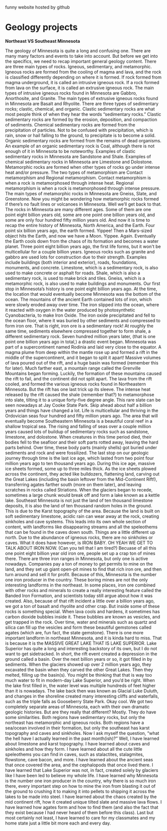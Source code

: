 funny website hosted by github
# Geology projects
**Northeast VS Southeast Minnesota**

The geology of Minnesota is quite a long and confusing one. There are many many factors and events to take into account. But before we get into the specifics, we need to recap important general geology content.
There are three main types of rocks. Igneous, sedimentary, and metamorphic. Igneous rocks are formed from the cooling of magma and lava, and the rock is classified differently depending on where it is formed. If rock formed from magma underground, it is called an intrusive igneous rock. 	If a rock formed from lava on the surface, it is called an extrusive igneous rock. The main types of intrusive igneous rocks found in Minnesota are Gabbro, Anorthosite, and Granite. The main types of extrusive igneous rocks found in Minnesota are Basalt and Rhyolite. 
There are three types of sedimentary rocks; clastic, chemical, and organic. Clastic sedimentary rocks are what most people think of when they hear the words “sedimentary rocks.” Clastic sedimentary rocks are formed by the erosion, deposition, and compaction of sediments. Chemical sedimentary rocks are formed from the precipitation of particles. Not to be confused with precipitation, which is rain, snow or hail falling to the ground, to precipitate is to become a solid. Organic sedimentary rocks are formed from the remains of dead organisms. An example of an organic sedimentary rock is Coal, although there is not enough of it in Minnesota to be noteworthy. Examples of clastic sedimentary rocks in Minnesota are Sandstone and Shale. Examples of chemical sedimentary rocks in Minnesota are Limestone and Dolostone.
Metamorphic rocks are formed when other types of rocks go under intense heat and/or pressure. The two types of metamorphism are Contact metamorphism and Regional metamorphism. Contact metamorphism is when a rock is metamorphosed through intense heat. Regional metamorphism is when a rock is metamorphosed through intense pressure. The main types of metamorphic rocks in Minnesota are Gneiss, Slate, and Greenstone. Now you might be wondering how metamorphic rocks formed if there’s no fault lines or volcanoes in Minnesota. Well we’ll get back to that.
The rocks in Minnesota are many different ages. Some of them are one point eight billion years old, some are one point one billion years old, and some are only four hundred fifty million years old. And now it is time to recap the entire history of Minnesota, North America, and the Earth. Four point six billion years ago, the earth formed. Yippee! Then a Mars-sized object hits the Earth, and now we have a Moon. Yippee. Again. Eventually the Earth cools down from the chaos of its formation and becomes a water planet. Three point eight billion years ago, the first life forms, but it won't be multicellular for a couple billion years.
Igneous rocks such as granite and gabbro are used lots for construction due to their strength. Examples include buildings (both interior and exterior), roads, foundations, monuments, and concrete. Limestone, which is a sedimentary rock, is also used to make concrete or asphalt for roads. Shale, which is also a sedimentary rock, is used to make brick and tiles. Gneiss, which is a metamorphic rock, is also used to make buildings and monuments.
Our first stop in Minnesota’s history is one point eight billion years ago. At the time, the location that would eventually become Minnesota was the bottom of the ocean. The mountains of the ancient Earth contained lots of iron, which were slowly eroded away over time. The iron slipped into the ocean, where it reacted with oxygen in the water produced by photosynthetic Cyanobacteria, to make Iron Oxide. The iron oxide precipitated and fell to the ocean floor, where it was buried by other sediments and compressed to form iron ore. That is right, iron ore is a sedimentary rock! At roughly the same time, sediments elsewhere compressed together to form shale, a different sedimentary rock.
Seven hundred million years later, (that is one point one billion years ago in total,) a drastic event began. Minnesota was part of a supercontinent named Rodinia and laid very close to the equator. A magma plume from deep within the mantle rose up and formed a rift in the middle of the supercontinent, and it began to split it apart! Massive volumes of lava poured out of the rift, and a huge basin was formed (remember this for later). Much farther east, a mountain range called the Grenville Mountains began forming. Luckily, the formation of these mountains caused the rift to fail, and the continent did not split apart. The lava from the rift cooled, and formed the various igneous rocks found in Northeastern Minnesota. But the rift has one last trick up its sleeve. The intense heat released by the rift caused the shale (remember that?) to metamorphose into slate, tilting it to a unique forty-five degree angle. This rare slate can be seen nowadays at Jay Cooke State Park.
Skip ahead about half a billion years and things have changed a lot. Life is multicellular and thriving in the Ordovician seas four hundred and fifty million years ago. The area that will eventually become Southeastern Minnesota is a beautiful coral reef in a shallow tropical sea. The rising and falling of seas over a couple million years caused lots of buildup of sedimentary rocks such as sandstone, limestone, and dolostone. When creatures in this time period died, their bodies fell to the seafloor and their soft parts rotted away, leaving the hard parts behind. Over time, these body parts (mainly shells) got buried under sediments and rock and were fossilized.
The last stop on our geologic journey through time is the last ice age, which lasted from two point four million years ago to ten thousand years ago. During this ice age, massive ice sheets formed, some up to three miles thick. As the ice sheets plowed across the continent, they acted like bulldozers, flattening land, carving out the Great Lakes (including the basin leftover from the Mid-Continent Rift!), transferring agates farther south (more on them later), and leaving scratches in rocks called Striations. When the glaciers began to recede, sometimes a large chunk would break off and form a lake known as a kettle lake. 
Southeast Minnesota is not just the land of ten thousand limestone deposits, it is also the land of ten thousand random holes in the ground. This is due to the Karst topography of the area. Because the land is built on soft sedimentary limestone, acidic rain can wear away at the rock, creating sinkholes and cave systems. This leads into its own whole section of content, with landforms like disappearing streams and all the speleothems that can be found in the caves down south.
Things are a little different up north. Due to the abundance of igneous rocks, there are no sinkholes or caves. What it does have however, is IRON BABY. OH YEAH WE GET TO TALK ABOUT IRON NOW. (Can you tell that I am tired?) Becuase of all this one point eight billion year old iron ore, people set up a crap ton of mines there. There are three iron ranges in Minnesota, but only one is active nowadays. Companies pay a ton of money to get permits to mine on the land, and they set up giant open-pit mines to find that rich iron ore, and then turn around and sell it for profit. Because of this, Minnesota is the number one iron producer in the country. 
These boring mines are not the only interesting landforms in the northeast. In some places, iron ore combined with other rocks and minerals to create a really interesting feature called the Banded Iron Formation, and scientists today still argue about how it was created. Also, because of that rift incident a little over a billion years ago, we got a ton of basalt and rhyolite and other crap. But inside some of these rocks is something special. When lava cools and hardens, it sometimes has carbon dioxide bubbles inside it. These bubbles are known as vesicles, and get trapped in the rock. Over time, water and minerals such as quartz and silica can fill up the vesicles and form these beautiful gemstones called agates (which are, fun fact, the state gemstone).
There is one more important landform in northeast Minnesota, and it is kinda hard to miss. That is because it is the MASSIVE GREAT LAKE THAT IS LAKE SUPERIOR. Lake Superior has quite a long and interesting backstory of its own, but I do not want to get sidetracked. In short, the rift event created a depression in the ground called a basin. Over the next billion years or so, it got filled in by sediments. When the glaciers showed up over 2 million years ago, they excavated the basin when they carved the other Great Lakes. Then they melted, filling up the basin(s). You might be thinking that that is way too much water to fit in modern-day Lake Superior, and you’d be right. When the lake first filled in, the water level was multiple hundreds of feet higher than it is nowadays. The lake back then was known as Glacial Luke Duluth, and changes in the shoreline created many interesting cliffs and waterfalls, such as the triple falls as Gooseberry State Park.
Okay cool. We got two completely separate areas of Minnesota, each with their own dramatic geologic histories. But are they really that different? Mostly. They do have some similarities. Both regions have sedimentary rocks, but only the northeast has metamorphic and igneous rocks. Both regions have a sea/ocean involved in their formation, but only the southeast has karst topography and caves and sinkholes.
Now I ask myself the question, “what the hell have I actually learned in the past month(ish)?” Well, I have learned about limestone and karst topography. I have learned about caves and sinkholes and how they form. I have learned about all the cute little speleothems you can find in caves, such as stalactites, stalagmites, flowstone, cave bacon, and more. I have learned about the ancient seas that once covered the area, and the cephalopods that once lived there. I have learned that Lake Superior was not, in fact, created solely by glaciers like I have been led to believe my whole life. I have learned why Minnesota is the number one iron producer in the country, why there is so much iron there, every important step on how to mine the iron from blasting it out of the ground to crushing it to making it into pellets to shipping it across the lakes to be made into steel. I have learned about the chaos created by the mid continent rift, how it created unique tilted slate and massive lava flows. I have learned how agates form and how to find them (and also the fact that they exist because I had never heard of them before this class). Last but most certainly not least, I have learned to care for my classmates and my home state just a little bit more each and every day.
